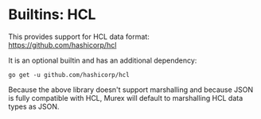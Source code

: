 # Builtins: HCL

This provides support for HCL data format: https://github.com/hashicorp/hcl

It is an optional builtin and has an additional dependency:

    go get -u github.com/hashicorp/hcl

Because the above library doesn't support marshalling and because JSON
is fully compatible with HCL, Murex will default to marshalling HCL
data types as JSON.